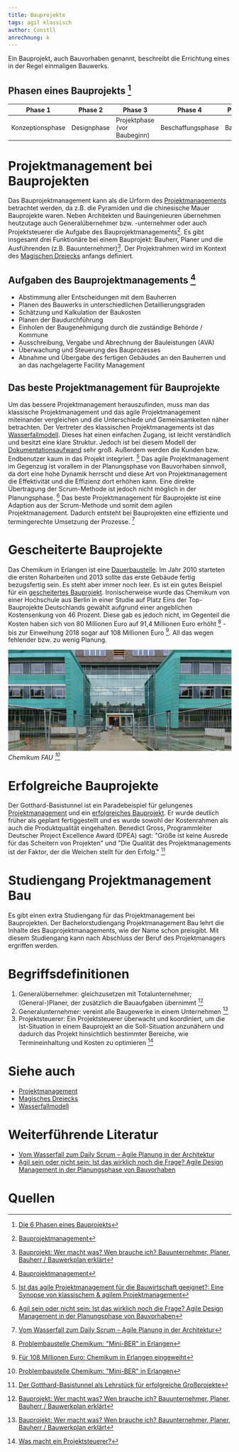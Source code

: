```yaml
---
title: Bauprojekte
tags: agil klassisch
author: Constll
anrechnung: k
---
```



Ein Bauprojekt, auch Bauvorhaben genannt, beschreibt die Errichtung eines in der Regel einmaligen Bauwerks.

## Phasen eines Bauprojekts [^3]

Phase 1 | Phase 2 | Phase 3 | Phase 4 | Phase 5 | Phase 6 
------- | ------- | ------- | ------- | ------- | -------
Konzeptionsphase | Designphase | Projektphase (vor Baubeginn) | Beschaffungsphase | Bauphase | Projektphase (nach Bauabschluss)

# Projektmanagement bei Bauprojekten

Das Bauprojektmanagement kann als die Urform des [Projektmanagements](Projektmanagement.md) betrachtet werden, da z.B. die Pyramiden und die chinesische Mauer Bauprojekte waren. 
Neben Architekten und Bauingenieuren übernehmen heutzutage auch Generalübernehmer bzw. -unternehmer oder auch Projektsteuerer die Aufgabe des Bauprojektmanagements[^1]. Es gibt insgesamt drei Funktionäre bei einem Bauprojekt: Bauherr, Planer und die Ausführenden (z.B. Bauunternehmer)[^2]. Der Projektrahmen wird im Kontext des [Magischen Dreiecks](Magisches_Dreieck.md) anfangs definiert.

## Aufgaben des Bauprojektmanagements [^1]

* Abstimmung aller Entscheidungen mit dem Bauherren
* Planen des Bauwerks in unterschiedlichen Detaillierungsgraden
* Schätzung und Kalkulation der Baukosten
* Planen der Baudurchführung
* Einholen der Baugenehmigung durch die zuständige Behörde / Kommune
* Ausschreibung, Vergabe und Abrechnung der Bauleistungen (AVA)
* Überwachung und Steuerung des Bauprozesses
* Abnahme und Übergabe des fertigen Gebäudes an den Bauherren und an das nachgelagerte Facility Management 

## Das beste Projektmanagement für Bauprojekte

Um das bessere Projektmanagement herauszufinden, muss man das klassische Projektmanagement und das agile Projektmanagement miteinander vergleichen und die Unterschiede und Gemeinsamkeiten näher betrachten.
Der Vertreter des klassischen Projektmanagements ist das [Wasserfallmodell](Wasserfall_Modell.md). Dieses hat einen einfachen Zugang, ist leicht verständlich und besitzt eine klare Struktur. Jedoch ist bei diesem Modell der [Dokumentationsaufwand](Projektdokumentation.md) sehr groß. Außerdem werden die Kunden bzw. Endbenutzer kaum in das Projekt integriert. [^5]
Das agile Projektmanagement im Gegenzug ist vorallem in der Planungsphase von Bauvorhaben sinnvoll, da dort eine hohe Dynamik herrscht und diese Art von Projektmanagement die Effektivität und die Effizienz dort erhöhen kann. Eine direkte Übertragung der Scrum-Methode ist jedoch nicht möglich in der Planungsphase. [^6]
Das beste Projektmanagement für Bauprojekte ist eine Adaption aus der Scrum-Methode und somit dem agilen Projektmanagement. Dadurch entsteht bei Bauprojekten eine effiziente und termingerechte Umsetzung der Prozesse. [^7]

# Gescheiterte Bauprojekte

Das Chemikum in Erlangen ist eine [Dauerbaustelle](Dauerbaustelle.md). Im Jahr 2010 starteten die ersten Roharbeiten und 2013 sollte das erste Gebäude fertig bezugsfertig sein. Es steht aber immer noch leer. Es ist ein gutes Beispiel für ein [gescheitertes Bauprojekt](Praxisbeispiele_gescheiterte_Projetke.md). Ironischerweise wurde das Chemikum von einer Hochschule aus Berlin in einer Studie auf Platz Eins der Top-Bauprojekte Deutschlands gewählt aufgrund einer angeblichen Kostensenkung von 46 Prozent. Diese gab es jedoch nicht, im Gegenteil die Kosten haben sich von 80 Millionen Euro auf 91,4 Millionen Euro erhöht [^8] - bis zur Einweihung 2018 sogar auf 108 Millionen Euro [^9]. All das wegen fehlender bzw. zu wenig Planung.

![Chemikum FAU](Bauprojekte/MPSBeitrag.jpeg)
*Chemikum FAU [^8]*

# Erfolgreiche Bauprojekte

Der Gotthard-Basistunnel ist ein Paradebeispiel für gelungenes [Projektmanagement](Projektmanagement.md) und ein [erfolgreiches Bauprojekt](Praxisbeispiele_erfolgreiche_Projekte.md). Er wurde deutlich früher als geplant fertiggestellt und es wurde sowohl der Kostenrahmen als auch die Produktqualität eingehalten. Benedict Gross, Programmleiter Deutscher Project Excellence Award (DPEA) sagt: "Größe ist keine Ausrede für das Scheitern von Projekten" und "Die Qualität des Projektmanagements ist der Faktor, der die Weichen stellt für den Erfolg." [^10]

# Studiengang Projektmanagement Bau

Es gibt einen extra Studiengang für das Projektmanagement bei Bauprojekten. Der Bachelorstudiengang Projektmanagement Bau lehrt die Inhalte des Bauprojektmanagements, wie der Name schon preisgibt. Mit diesem Studiengang kann nach Abschluss der Beruf des Projektmanagers ergriffen werden.

# Begriffsdefinitionen
1. Generalübernehmer: gleichzusetzen mit Totalunternehmer; (General-)Planer, der zusätzlich die Bauaufgaben übernimmt [^2]
2. Generalunternehmer: vereint alle Baugewerke in einem Unternehmen [^2]
3. Projektsteuerer: Ein Projektsteuerer überwacht und koordiniert, um die Ist-Situation in einem Bauprojekt an die Soll-Situation anzunähern und dadurch das Projekt hinsichtlich bestimmter Bereiche, wie Termineinhaltung und Kosten zu optimieren [^4]


# Siehe auch

* [Projektmanagement](Projektmanagement.md)
* [Magisches Dreiecks](Magisches_Dreieck.md)
* [Wasserfallmodell](Wasserfall_Modell.md)

# Weiterführende Literatur
* [Vom Wasserfall zum Daily Scrum – Agile Planung in der Architektur](https://www.dbz.de/artikel/dbz_Vom_Wasserfall_zum_Daily_Scrum_Agile_Planung_in_der_Architektur_3583255.html)
* [Agil sein oder nicht sein: Ist das wirklich noch die Frage? Agile Design Management in der Planungsphase von Bauvorhaben](https://www.mp-gruppe.de/fileadmin/user_upload/content/blog/2019/Bau_VDI-Jahresausgabe_2019-2020f.pdf)

# Quellen

[^1]: [Bauprojektmanagement](https://www.projektmagazin.de/glossarterm/bauprojektmanagement)
[^2]: [Bauprojekt: Wer macht was? Wen brauche ich? Bauunternehmer, Planer, Bauherr / Bauwerkplan erklärt](https://www.youtube.com/watch?v=UVjm9xbqXws)
[^3]: [Die 6 Phasen eines Bauprojekts](https://www.letsbuild.com/de/blog/die-6-phasen-eines-bauprojekts)
[^4]: [Was macht ein Projektsteuerer?](https://www.freelancermap.de/blog/was-macht-ein-projektsteuerer/)
[^5]: [Ist das agile Projektmanagement für die Bauwirtschaft geeignet?: Eine Synopse von klassischem & agilem Projektmanagement](https://books.google.de/books?hl=de&lr=&id=T6TbDwAAQBAJ&oi=fnd&pg=PP1&dq=klassisches+projektmanagement+bei+Bauprojekten&ots=xicw2A9aJr&sig=QTwYuzxAutL_e2n3AlPTjL4zf4g#v=onepage&q=klassisches%20projektmanagement%20bei%20Bauprojekten&f=false)
[^6]: [Agil sein oder nicht sein: Ist das wirklich noch die Frage? Agile Design Management in der Planungsphase von Bauvorhaben](https://www.mp-gruppe.de/fileadmin/user_upload/content/blog/2019/Bau_VDI-Jahresausgabe_2019-2020f.pdf)
[^7]: [Vom Wasserfall zum Daily Scrum – Agile Planung in der Architektur](https://www.dbz.de/artikel/dbz_Vom_Wasserfall_zum_Daily_Scrum_Agile_Planung_in_der_Architektur_3583255.html)
[^8]: [Problembaustelle Chemikum: "Mini-BER" in Erlangen](https://www.nordbayern.de/region/erlangen/problembaustelle-chemikum-mini-ber-in-erlangen-1.4397839)
[^9]: [Für 108 Millionen Euro: Chemikum in Erlangen eingeweiht](https://www.nordbayern.de/region/erlangen/fur-108-millionen-euro-chemikum-in-erlangen-eingeweiht-1.7573678)
[^10]: [Der Gotthard-Basistunnel als Lehrstück für erfolgreiche Großprojekte](https://www.gpm-ipma.de/awards/aktuelles/detail/der_gotthard_basistunnel_als_lehrstueck_fuer_erfolgreiche_grossprojekte.html)
